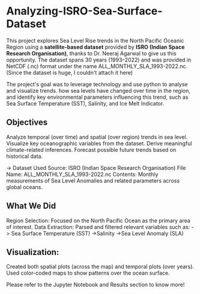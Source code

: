 # Analyzing-ISRO-Sea-Surface-Dataset

This project explores Sea Level Rise trends in the North Pacific Oceanic Region using a **satellite-based dataset** provided by **ISRO (Indian Space Research Organisation)**, thanks to Dr. Neeraj Agarwal to give us this opportunity. The dataset spans 30 years (1993–2022) and was provided in NetCDF (.nc) format under the name ALL_MONTHLY_SLA_1993-2022.nc. (Since the dataset is huge, I couldn't attach it here)

The project's goal was to leverage technology and use python to analyse and visualize trends. how sea levels have changed over time in the region, and identify key environmental parameters influencing this trend, such as Sea Surface Temperature (SST), Salinity, and Ice Melt Indicator.

## Objectives
Analyze temporal (over time) and spatial (over region) trends in sea level.
Visualize key oceanographic variables from the dataset.
Derive meaningful climate-related inferences.
Forecast possible future trends based on historical data.

-> Dataset Used
Source: ISRO (Indian Space Research Organisation)
File Name: ALL_MONTHLY_SLA_1993-2022.nc
Contents: Monthly measurements of Sea Level Anomalies and related parameters across global oceans.

## What We Did
Region Selection: Focused on the North Pacific Ocean as the primary area of interest.
Data Extraction: Parsed and filtered relevant variables such as:
-> Sea Surface Temperature (SST)
->Salinity
->Sea Level Anomaly (SLA)

## Visualization:
Created both spatial plots (across the map) and temporal plots (over years).
Used color-coded maps to show patterns over the ocean surface.

Please refer to the Jupyter Notebook and Results section to know more!


